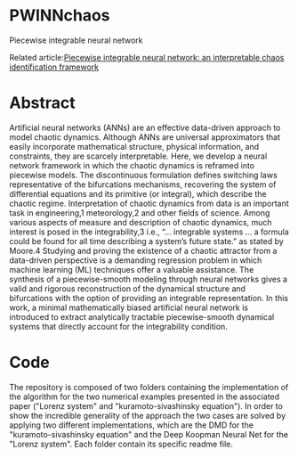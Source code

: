 # PWINNchaos
Piecewise integrable neural network

Related article:[Piecewise integrable neural network: an interpretable chaos identification framework](https://doi.org/10.1063/5.0134984)

# Abstract
Artificial neural networks (ANNs) are an effective data-driven approach to model chaotic dynamics. Although ANNs are universal approximators that easily incorporate mathematical structure, physical information, and constraints, they are scarcely interpretable. Here, we develop a neural network framework in which the chaotic dynamics is reframed into piecewise models. The discontinuous formulation defines switching laws representative of the bifurcations mechanisms, recovering the system of differential equations and its primitive (or integral), which describe the chaotic regime.
Interpretation of chaotic dynamics from data is an important task in engineering,1 meteorology,2 and other fields of science. Among various aspects of measure and description of chaotic dynamics, much interest is posed in the integrability,3 i.e., “…
integrable systems …
a formula could be found for all time describing a system’s future state.” as stated by Moore.4 Studying and proving the existence of a chaotic attractor from a data-driven perspective is a demanding regression problem in which machine learning (ML) techniques offer a valuable assistance. The synthesis of a piecewise-smooth modeling through neural networks gives a valid and rigorous reconstruction of the dynamical structure and bifurcations with the option of providing an integrable representation. In this work, a minimal mathematically biased artificial neural network is introduced to extract analytically tractable piecewise-smooth dynamical systems that directly account for the integrability condition.

# Code
The repository is composed of two folders containing the implementation of the algorithm for the two numerical examples presented in the associated paper ("Lorenz system" and "kuramoto-sivashinsky equation"). In order to show the incredible generality of the approach the two cases are solved by applying two different implementations, which are the DMD for the "kuramoto-sivashinsky equation" and the Deep Koopman Neural Net for the "Lorenz system". Each folder contain its specific readme file.
